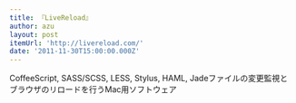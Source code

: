 ```yaml
---
title: 『LiveReload』
author: azu
layout: post
itemUrl: 'http://livereload.com/'
date: '2011-11-30T15:00:00.000Z'
---
```

CoffeeScript, SASS/SCSS, LESS, Stylus, HAML, Jadeファイルの変更監視とブラウザのリロードを行うMac用ソフトウェア
